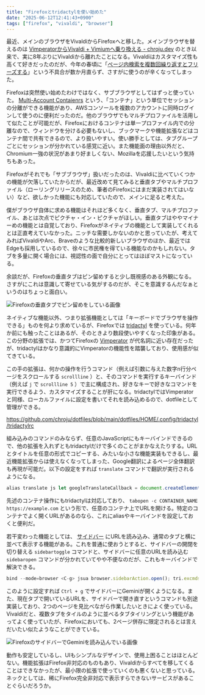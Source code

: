 ```yaml
---
title: "Firefoxとtridactylを使い始めた"
date: "2025-06-12T12:41:43+0900"
tags: ["firefox", "vivaldi", "browser"]
---
```


最近、メインのブラウザをVivaldiからFirefoxへと移した。メインブラウザを替えるのは [VimperatorからVivaldi + Vimiumへ乗り換える - chroju.dev](https://chroju.dev/blog/vimperator_to_vivaldi) のとき以来で、実に8年ぶりにVivaldiから離れたことになる。Vivaldiはカスタマイズ性も高くて好きだったのだが、今年の春頃に「[ページ内検索を複数回繰り返すとフリーズする](https://forum.vivaldi.net/topic/105671/%E3%83%87%E3%82%B9%E3%82%AF%E3%83%88%E3%83%83%E3%83%97%E7%89%88-%E3%83%9A%E3%83%BC%E3%82%B8%E5%86%85%E6%A4%9C%E7%B4%A2%E3%82%92%E8%A1%8C%E3%81%86%E3%81%A8%E3%83%95%E3%83%AA%E3%83%BC%E3%82%BA%E3%81%99%E3%82%8B%E4%BA%8B%E3%81%8C%E3%81%82%E3%82%8B)」という不具合が数か月直らず、さすがに使うのが辛くなってしまった。

Firefoxは突然使い始めたわけではなく、サブブラウザとしてはずっと使っていた。 [Multi-Account Contaienrs](https://support.mozilla.org/ja/kb/containers) という、「コンテナ」という単位でセッションの分離ができる機能があり、AWSコンソールを複数のアカウントに同時ログインして使うのに便利だったのだ。他のブラウザでもマルチプロファイルを活用して似たことが可能だが、Firefoxにおけるコンテナは単一プロファイル内での分離なので、ウィンドウを分ける必要もないし、ブックマークや機能拡張などはコンテナ間で共有できるので、より扱いやすい。使い勝手としては、タブグループごとにセッションが分かれている感覚に近い。また機能面の理由以外だと、Chromium一強の状況があまり好ましくない、Mozillaを応援したいという気持ちもあった。

Firefoxがそれでも「サブブラウザ」扱いだったのは、Vivaldiに比べていくつかの機能が欠落していたからだが、最近改めて見てみると垂直タブやマルチプロファイル（ローリングリリースのため、筆者のFirefoxにはまだ実装されてはいない）など、欲しかった機能にも対応していたので、メインに足ると考えた。

僕がブラウザ自体に求める機能はそれほど多くなく、垂直タブ、マルチプロファイル、あとは次点でピクチャ・イン・ピクチャがほしい。垂直タブはややマイナーめの機能とは自覚しており、Firefoxがネイティブの機能として実装してくれるとは正直考えていなかった。ニッチな需要しかないのかと思っていたが、考えてみればVivaldiやArc、Braveのような比較的新しいブラウザのほか、最近ではEdgeも採用しているので、徐々に市民権を得ている機能なのかもしれない。タブを多量に開く場合には、視認性の面で自分にとってはほぼマストになっている。

余談だが、Firefoxの垂直タブはピン留めすると少し既視感のある外観になる。さすがにこれは意識して寄せている気がするのだが、そこを意識するんだなぁというのはちょっと面白い。

![Firefoxの垂直タブでピン留めをしている画像](../images/2025-06-12/firefox_vertical_tabs.png)


ネイティブな機能以外、つまり拡張機能としては「キーボードでブラウザを操作できる」ものを何より求めているが、Firefoxでは [tridactyl](https://github.com/tridactyl/tridactyl) を使っている。何年か前にも触ったことはあるが、そのときより数段使いやすくなった印象がある。この分野の拡張では、かつてFirefoxの [Vimperator](http://vimperator.org/) が代名詞に近い存在だったが、tridactylはかなり意識的にVimperatorの機能性を踏襲しており、使用感が似てきている。

この手の拡張は、何かの操作を行うコマンド（例えば引数に与えた数字n行分ページをスクロールする `scrollline` ）と、そのコマンドを実行するキーバインド（例えば `j` で `scrollline 5` ）で主に構成され、好きなキーで好きなコマンドを実行できるよう、カスタマイズすることが肝になる。tridactylではVimperatorと同様、ローカルファイルに設定を書いてそれを読み込めるので、dotfileとして管理ができる。

https://github.com/chroju/dotfiles/blob/main/dotfiles/HOME/.config/tridactyl/tridactylrc

組み込みのコマンドのみならず、任意のJavaScriptにもキーバインドできるので、他の拡張を入れずともtridactylだけで多くのことがまかなえたりする。URLとタイトルを任意の形式でコピーする、みたいな小さな機能実装もできるし、最近機能拡張からは使えなくなってしまった、Google翻訳によるページ全体翻訳も再現が可能だ。以下の設定をすれば `translate` コマンドで翻訳が実行されるようになる。

```js
alias translate js let googleTranslateCallback = document.createElement('script'); googleTranslateCallback.innerHTML = "function googleTranslateElementInit(){ new google.translate.TranslateElement(); }"; document.body.insertBefore(googleTranslateCallback, document.body.firstChild); let googleTranslateScript = document.createElement('script'); googleTranslateScript.charset="UTF-8"; googleTranslateScript.src = "https://translate.google.com/translate_a/element.js?cb=googleTranslateElementInit&tl=&sl=&hl="; document.body.insertBefore(googleTranslateScript, document.body.firstChild);
```

先述のコンテナ操作にもtridactylは対応しており、 `tabopen -c CONTAINER_NAME https://example.com` という形で、任意のコンテナ上でURLを開ける。特定のコンテナでよく開くURLがあるのなら、これにaliasやキーバインドを設定しておくと便利だ。

若干変わった機能としては、 [サイドバー](https://developer.mozilla.org/ja/docs/Mozilla/Add-ons/WebExtensions/user_interface/Sidebars) にURLを読み込み、通常のタブと横に並べて表示する機能がある。これを普通に使おうとすると、サイドバーの開閉を切り替える `sidebartoggle` コマンドと、サイドバーに任意のURLを読み込む `sidebaropen` コマンドが分かれていてやや不便なのだが、これもキーバインドで解決できる。

```js
bind --mode=browser <C-g> jsua browser.sidebarAction.open(); tri.excmds.sidebaropen("https://gemini.google.com/")
```

このように設定すれば `Ctrl + g` でサイドバーにGeminiが開くようになる。また、現在タブで開いているURLを、サイドバーで開き直すというコマンドも別途実装しており、2つのページを見比べながら作業したいときによく使っている。Vivaldiだと、複数タブをタイルのように並べるタブタイリングという機能があってよく使っていたが、Firefoxにおいても、2ページ併存に限定されるとは言えだいたい似たようなことができている。

![FirefoxのサイドバーでGeminiを読み込んでいる画像](../images/2025-06-12/firefox_sidebar.png)

動作も安定しているし、UIもシンプルなデザインで、使用上困ることはほとんどない。機能拡張はFirefox非対応のものもあり、Vivaldiからすべてを移してくることはできなかったが、最小限の拡張で使っていくのも悪くないと思っている。ネックとしては、稀にFirefox完全非対応で表示すらできないサービスがあることぐらいだろうか。
